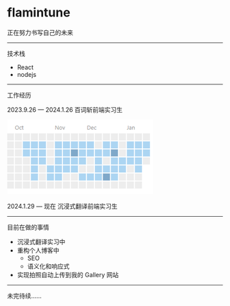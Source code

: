 # flamintune

正在努力书写自己的未来

---

技术栈

- React
- nodejs

---

工作经历

2023.9.26 — 2024.1.26 百词斩前端实习生

![Alt text](image.png)

2024.1.29 — 现在 沉浸式翻译前端实习生

---

目前在做的事情

- 沉浸式翻译实习中
- 重构个人博客中
  - SEO
  - 语义化和响应式
- 实现拍照自动上传到我的 Gallery 网站

***

未完待续......
